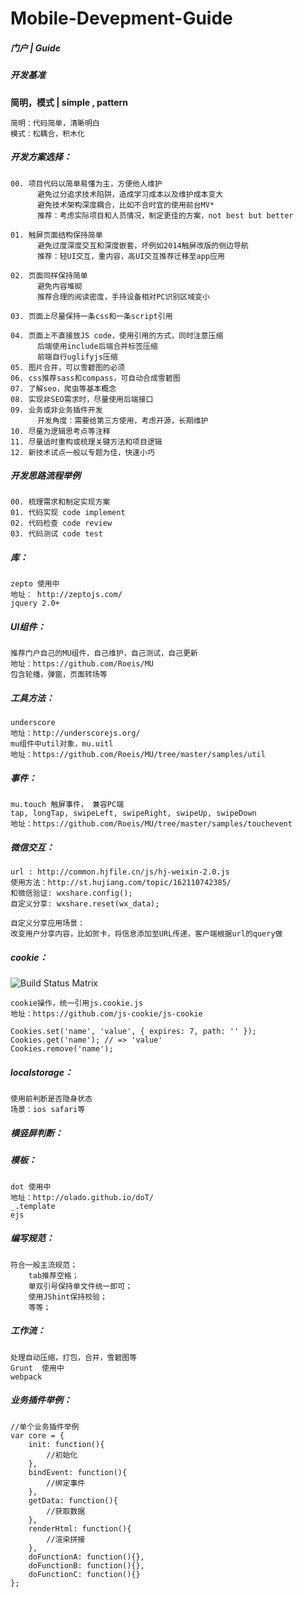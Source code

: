 # Mobile-Devepment-Guide

##### 门户 | Guide

##### 开发基准
**简明，模式 | simple , pattern**
    
    简明：代码简单，清晰明白
    模式：松耦合，积木化


##### 开发方案选择：

    00. 项目代码以简单易懂为主，方便他人维护
          避免过分追求技术陷阱，造成学习成本以及维护成本变大
          避免技术架构深度耦合，比如不合时宜的使用前台MV*
          推荐：考虑实际项目和人员情况，制定更佳的方案，not best but better

    01. 触屏页面结构保持简单
          避免过度深度交互和深度嵌套，坏例如2014触屏改版的侧边导航
          推荐：轻UI交互，重内容，高UI交互推荐迁移至app应用

    02. 页面同样保持简单
          避免内容堆砌
          推荐合理的阅读密度，手持设备相对PC识别区域变小

    03. 页面上尽量保持一条css和一条script引用

    04. 页面上不直接放JS code，使用引用的方式，同时注意压缩
          后端使用include后端合并标签压缩
          前端自行uglifyjs压缩
    05. 图片合并，可以雪碧图的必须
    06. css推荐sass和compass，可自动合成雪碧图
    07. 了解seo，爬虫等基本概念
    08. 实现非SEO需求时，尽量使用后端接口
    09. 业务或非业务插件开发
          开发角度：需要给第三方使用，考虑开源，长期维护
    10. 尽量为逻辑思考点等注释
    11. 尽量适时重构或梳理关键方法和项目逻辑
    12. 新技术试点一般以专题为佳，快速小巧


##### 开发思路流程举例

    00. 梳理需求和制定实现方案
    01. 代码实现 code implement
    02. 代码检查 code review
    03. 代码测试 code test


##### 库：

    zepto 使用中
    地址： http://zeptojs.com/
    jquery 2.0+


##### UI组件：

    推荐门户自己的MU组件，自己维护，自己测试，自己更新
    地址：https://github.com/Roeis/MU
    包含轮播，弹窗，页面转场等



##### 工具方法：

    underscore
    地址：http://underscorejs.org/
    mu组件中util对象，mu.uitl
    地址：https://github.com/Roeis/MU/tree/master/samples/util



##### 事件：

    mu.touch 触屏事件， 兼容PC端
    tap, longTap, swipeLeft, swipeRight, swipeUp, swipeDown
    地址：https://github.com/Roeis/MU/tree/master/samples/touchevent




##### 微信交互：

    url : http://common.hjfile.cn/js/hj-weixin-2.0.js
    使用方法：http://st.hujiang.com/topic/162110742385/
    和微信验证: wxshare.config();
    自定义分享: wxshare.reset(wx_data);

    自定义分享应用场景：
    改变用户分享内容，比如贺卡，将信息添加至URL传递，客户端根据url的query做


##### cookie：
![Build Status Matrix](https://camo.githubusercontent.com/c070f264c7ffddee9fe85845d1180717059ebfa3/68747470733a2f2f73617563656c6162732e636f6d2f62726f777365722d6d61747269782f6a732d636f6f6b69652e737667)

    cookie操作，统一引用js.cookie.js
    地址：https://github.com/js-cookie/js-cookie

    Cookies.set('name', 'value', { expires: 7, path: '' });
    Cookies.get('name'); // => 'value'
    Cookies.remove('name');


##### localstorage：

    使用前判断是否隐身状态
    场景：ios safari等



##### 横竖屏判断：



##### 模板：

    dot 使用中
    地址：http://olado.github.io/doT/
    _.template
    ejs



##### 编写规范：

    符合一般主流规范；
        tab推荐空格；
        单双引号保持单文件统一即可；
        使用JShint保持校验；
        等等；


##### 工作流：

    处理自动压缩，打包，合并，雪碧图等
    Grunt  使用中
    webpack



##### 业务插件举例：

    //单个业务插件举例
    var core = {
        init: function(){
            //初始化    
        },
        bindEvent: function(){
            //绑定事件
        },
        getData: function(){
            //获取数据
        },
        renderHtml: function(){
            //渲染拼接
        },
        doFunctionA: function(){},
        doFunctionB: function(){},
        doFunctionC: function(){}
    };


